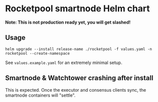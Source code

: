 # Rocketpool smartnode Helm chart

**Note: This is not production ready yet, you will get slashed!**

## Usage

`helm upgrade --install release-name ./rocketpool -f values.yaml -n rocketpool --create-namespace`

See `values.example.yaml` for an extremely minimal setup.

## Smartnode & Watchtower crashing after install

This is expected. Once the executor and consensus clients sync, the smartnode containers will "settle".

